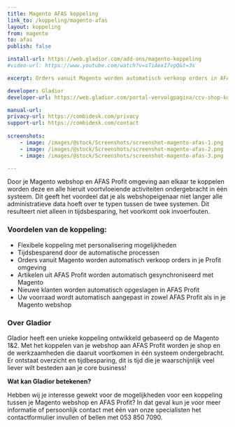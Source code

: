 ```yaml
---
title: Magento AFAS koppeling
link_to: /koppeling/magento-afas
layout: koppeling
from: magento
to: afas
publish: false

install-url: https://web.gladior.com/add-ons/magento-koppeling
#video-url: https://www.youtube.com/watch?v=sTiAexI7vpQ&t=3s

excerpt: Orders vanuit Magento worden automatisch verkoop orders in AFAS Profit 

developer: Gladior  
developer-url: https://web.gladior.com/portal-vervolgpagina/ccv-shop-koppeling

manual-url: 
privacy-url: https://combidesk.com/privacy
support-url: https://combidesk.com/contact
      
screenshots:
    - image: /images/@stock/Screenshots/screenshot-magento-afas-1.png
    - image: /images/@stock/Screenshots/screenshot-magento-afas-2.png
    - image: /images/@stock/Screenshots/screenshot-magento-afas-3.png

---
```


Door je Magento webshop en AFAS Profit omgeving aan elkaar te koppelen worden deze en alle hieruit voortvloeiende activiteiten ondergebracht in één systeem. Dit geeft het voordeel dat je als webshopeigenaar niet langer alle administratieve data hoeft over te typen tussen de twee systemen. Dit resulteert niet alleen in tijdsbesparing, het voorkomt ook invoerfouten.

### Voordelen van de koppeling:
* Flexibele koppeling met personalisering mogelijkheden
* Tijdsbesparend door de automatische processen
* Orders vanuit Magento worden automatisch verkoop orders in je Profit omgeving
* Artikelen uit AFAS Profit worden automatisch gesynchroniseerd met Magento
* Nieuwe klanten worden automatisch opgeslagen in AFAS Profit
* Uw voorraad wordt automatisch aangepast in zowel AFAS Profit als in je Magento webshop

### Over Gladior
Gladior heeft een unieke koppeling ontwikkeld gebaseerd op de Magento 1&2. Met het koppelen van je webshop aan AFAS Profit worden je shop en de werkzaamheden die daaruit voortkomen in één systeem ondergebracht. Er ontstaat overzicht en tijdbesparing, dit is tijd die je waarschijnlijk veel liever wilt besteden aan je core business! 

__Wat kan Gladior betekenen?__ 

Hebben wij je interesse gewekt voor de mogelijkheden voor een koppeling tussen je Magento webshop en AFAS Profit? In dat geval kun je voor meer informatie of persoonlijk contact met één van onze specialisten het contactformulier invullen of bellen met 053 850 7090.
